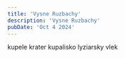 ```yaml
---
title: 'Vysne Ruzbachy'
description: 'Vysne Ruzbachy'
pubDate: 'Oct 4 2024'
---
```


kupele
krater
kupalisko
lyziarsky vlek